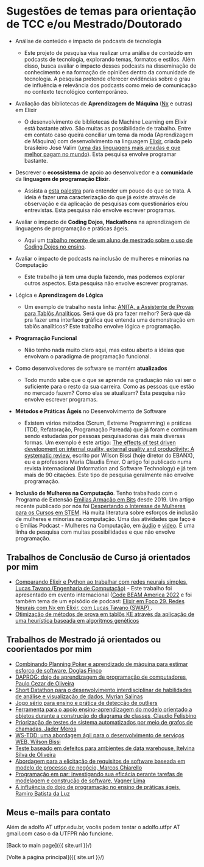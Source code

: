 # Sugestões de temas para orientação de TCC e/ou Mestrado/Doutorado
- Análise de conteúdo e impacto de podcasts de tecnologia
  - Este projeto de pesquisa visa realizar uma análise de conteúdo em podcasts de tecnologia, explorando temas, formatos e estilos. Além disso, busca avaliar o impacto desses podcasts na disseminação de conhecimento e na formação de opiniões dentro da comunidade de tecnologia. A pesquisa pretende oferecer evidências sobre o grau de influência e relevância dos podcasts como meio de comunicação no contexto tecnológico contemporâneo.

- Avaliação das bibliotecas de **Aprendizagem de Máquina** ([Nx](https://github.com/elixir-nx/nx) e outras) em Elixir
  - O desenvolvimento de bibliotecas de Machine Learning em Elixir está bastante ativo. São muitas as possibilidade de trabalho. Entre em contato caso queira conciliar um tema da moda (Aprendizagem de Máquina) com desenvolvimento na linguagem [Elixir](https://elixir-lang.org/), criada pelo brasileiro José Valim ([uma das linguagens mais amadas e que melhor pagam no mundo](https://elixirforum.com/t/stack-overflow-developer-survey-2023/55803/24)). Esta pesquisa envolve programar bastante.
- Descrever o **ecossistema** de apoio ao desenvolvedor e a **comunidade** da **linguagem de programação Elixir**.
  - Assista a [esta palestra](https://www.youtube.com/live/04WxqkCJ5ko?feature=share) para entender um pouco do que se trata. A ideia é fazer uma caracterização do que já existe através de observação e da aplicação de pesquisas com questionários e/ou entrevistas. Esta pesquisa não envolve escrever programas.
- Avaliar o impacto de **Coding Dojos, Hackathons** na aprendizagem de linguagens de programação e práticas ágeis.
  - Aqui um [trabalho recente de um aluno de mestrado sobre o uso de Coding Dojos no ensino](http://riut.utfpr.edu.br/jspui/handle/1/4486). 
- Avaliar o impacto de podcasts na inclusão de mulheres e minorias na Computação
  - Este trabalho já tem uma dupla fazendo, mas podemos explorar outros aspectos. Esta pesquisa não envolve escrever programas.
- Lógica e **Aprendizagem de Lógica**
  - Um exemplo de trabalho nesta linha: [ANITA, a Assistente de Provas para Tablôs Analíticos](https://www.youtube.com/watch?v=CbjYClMLiFI). Será que dá pra fazer melhor? Será que dá pra fazer uma interface gráfica que entenda uma demonstração em tablôs analíticos? Este trabalho envolve lógica e programação.
- **Programação Funcional**
  - Não tenho nada muito claro aqui, mas estou aberto a ideias que envolvam o paradigma de programação funcional. 
- Como desenvolvedores de software se mantém **atualizados**
  - Todo mundo sabe que o que se aprende na graduação não vai ser o suficiente para o resto da sua carreira. Como as pessoas que estão no mercado fazem? Como elas se atualizam? Esta pesquisa não envolve escrever programas.
- **Métodos e Práticas Ágeis** no Desenvolvimento de Software
  - Existem vários métodos (Scrum, Extreme Programming) e práticas (TDD, Refatoração, Programação Pareada) que já foram e continuam sendo estudadas por pessoas pesquisadoras das mais diversas formas. Um exemplo é este artigo: [The effects of test driven development on internal quality, external quality and productivity: A systematic review](https://scholar.google.com/citations?view_op=view_citation&hl=pt-BR&user=hnQ42HEAAAAJ&citation_for_view=hnQ42HEAAAAJ:d1gkVwhDpl0C), escrito por 
Wilson Bissi (hoje diretor do EBANX), eu e a pŕofessora Maria Claudia Emer. O artigo foi publicado numa revista internacional (Information and Software Technology) e já tem mais de 90 citações. Este tipo de pesquisa geralmente não envolve programação.
- **Inclusão de Mulheres na Computação**. Tenho trabalhado com o Programa de Extensão [Emílias Armação em Bits](https://emiliasutfpr.github.io/) desde 2019. Um artigo recente publicado por nós foi [Despertando o Interesse de Mulheres para os Cursos em STEM](https://arxiv.org/abs/2305.18600). Há muita literatura sobre esforços de inclusão de mulheres e minorias na computação. Uma das atividades que faço é o Emílias Podcast - Mulheres na Computação, em [áudio](https://podcasters.spotify.com/pod/show/emilias-podcast) e [vídeo](https://www.youtube.com/@EmiliasArmacaoEmBits). É uma linha de pesquisa com muitas possibilidades e que não envolve programação. 



## Trabalhos de Conclusão de Curso já orientados por mim 

- [Comparando Elixir e Python ao trabalhar com redes neurais simples, Lucas Tavano (Engenharia de Computação)](https://youtu.be/g5XK6ePQzNo) - Este trabalho foi apresentado em evento internacional ([Code BEAM America 2022](https://dev.to/adolfont/comparing-elixir-and-python-when-working-with-simple-neural-networks-37d7) e foi também tema de um episódio de podcast: [Elixir em Foco 29. Redes Neurais com Nx em Elixir, com Lucas Tavano (SWAP)
](https://www.youtube.com/watch?v=BgpaTZXDKrY).
- [Otimização de métodos de prova em tablôs KE através da aplicação de uma heurística baseada em algoritmos genéticos](http://riut.utfpr.edu.br/jspui/handle/1/9277)

## Trabalhos de Mestrado já orientados ou coorientados por mim 

- [Combinando Planning Poker e aprendizado de máquina para estimar esforço de software, Doglas Finco](http://repositorio.utfpr.edu.br/jspui/handle/1/27930)
- [DAPROG: dojo de aprendizagem de programação de computadores, Paulo Cezar de Oliveira](http://repositorio.utfpr.edu.br/jspui/handle/1/4486)
- [Short Datathon para o desenvolvimento interdisciplinar de habilidades de análise e visualização de dados, Myrian Salinas](http://repositorio.utfpr.edu.br/jspui/handle/1/4318)
- [Jogo sério para ensino e prática de detecção de outliers](http://repositorio.utfpr.edu.br/jspui/handle/1/3933)
- [Ferramenta para o apoio ensino-aprendizagem do modelo orientado a objetos durante a construção do diagrama de classes, Claudio Felisbino](http://repositorio.utfpr.edu.br/jspui/handle/1/3933)
- [Priorização de testes de sistema automatizados por meio de grafos de chamadas, Jader Meros](http://repositorio.utfpr.edu.br/jspui/handle/1/1849)
- [WS-TDD: uma abordagem ágil para o desenvolvimento de serviços WEB, Wilson Bissi](http://repositorio.utfpr.edu.br/jspui/handle/1/1829)
- [Teste baseado em defeitos para ambientes de data warehouse, Itelvina Silva de Oliveira](http://repositorio.utfpr.edu.br/jspui/handle/1/1413)
- [Abordagem para a elicitação de requisitos de software baseada em modelo de processo de negócio, Marcos Chiarello](http://repositorio.utfpr.edu.br/jspui/handle/1/882)
- [Programação em par: investigando sua eficácia perante tarefas de modelagem e construção de software, Vagner Lima](http://repositorio.utfpr.edu.br/jspui/handle/1/736)
- [A influência do dojo de programação no ensino de práticas ágeis, Ramiro Batista da Luz](http://repositorio.utfpr.edu.br/jspui/handle/1/735)








## Meus e-mails para contato

Além de adolfo AT utfpr.edu.br, vocês podem tentar o adolfo.utfpr AT gmail.com caso o da UTFPR não funcione.

[Back to main page]({{ site.url }}/)

[Volte à página principal]({{ site.url }}/)



